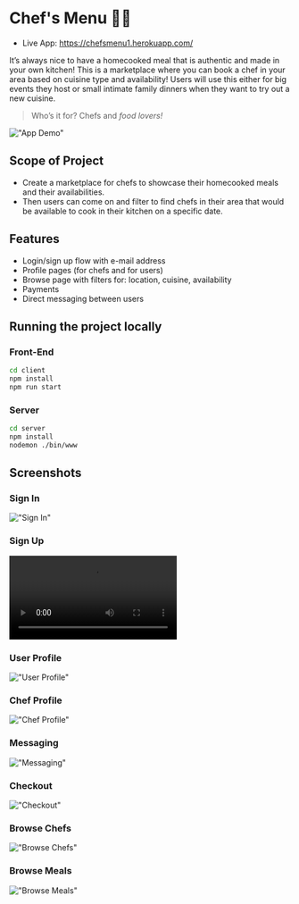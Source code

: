 # Chef's Menu :man_cook:

-   Live App: https://chefsmenu1.herokuapp.com/

It’s always nice to have a homecooked meal that is authentic and made in your own kitchen!
This is a marketplace where you can book a chef in your area based on cuisine type and
availability! Users will use this either for big events they host or small intimate family dinners
when they want to try out a new cuisine.

> Who’s it for?
> Chefs and _food lovers!_

!["App Demo"](https://thumbs.gfycat.com/PinkScratchyArabianoryx-size_restricted.gif?raw=true)

## Scope of Project

-   Create a marketplace for chefs to showcase their homecooked meals and their
    availabilities.
-   Then users can come on and filter to find chefs in their area that would be
    available to cook in their kitchen on a specific date.

## Features

-   Login/sign up flow with e-mail address
-   Profile pages (for chefs and for users)
-   Browse page with filters for: location, cuisine, availability
-   Payments
-   Direct messaging between users

## Running the project locally

### Front-End

```sh
cd client
npm install
npm run start
```

### Server

```sh
cd server
npm install
nodemon ./bin/www
```

## Screenshots

### Sign In

!["Sign In"](https://github.com/hatchways/team-corn-pops/blob/sagar/signup-and-login/README_IMAGES/sign-in.png?raw=true)

### Sign Up

!["Sign Up"](https://media.giphy.com/media/qAmsDsJVLgIBOxG20r/giphy.mp4?raw=true)

### User Profile

!["User Profile"](https://github.com/hatchways/team-corn-pops/blob/sagar/signup-and-login/README_IMAGES/regular-user-profile.png?raw=true)

### Chef Profile

!["Chef Profile"](https://github.com/hatchways/team-corn-pops/blob/sagar/signup-and-login/README_IMAGES/chef-profile.png?raw=true)

### Messaging

!["Messaging"](https://github.com/hatchways/team-corn-pops/blob/sagar/signup-and-login/README_IMAGES/messages.png?raw=true)

### Checkout

!["Checkout"](https://github.com/hatchways/team-corn-pops/blob/sagar/signup-and-login/README_IMAGES/checkout.png?raw=true)

### Browse Chefs

!["Browse Chefs"](https://github.com/hatchways/team-corn-pops/blob/sagar/signup-and-login/README_IMAGES/browse-chefs.png?raw=true)

### Browse Meals

!["Browse Meals"](https://github.com/hatchways/team-corn-pops/blob/sagar/signup-and-login/README_IMAGES/browse-meals.png?raw=true)
